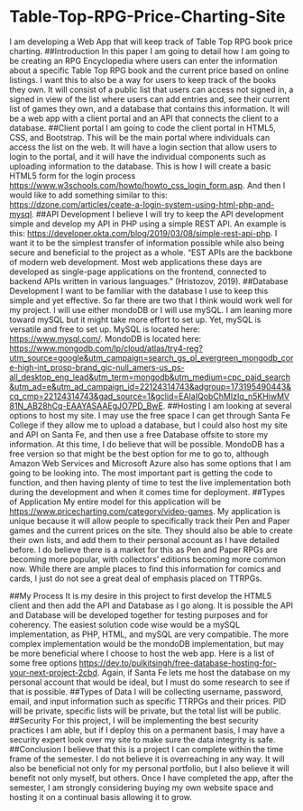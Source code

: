 # Table-Top-RPG-Price-Charting-Site
I am developing a Web App that will keep track of Table Top RPG book price charting.
##Introduction
	In this paper I am going to detail how I am going to be creating an RPG Encyclopedia where users can enter the information about a specific Table Top RPG book and the current price based on online listings. I want this to also be a way for users to keep track of the books they own. It will consist of a public list that users can access not signed in, a signed in view of the list where users can add entries and, see their current list of games they own, and a database that contains this information. It will be a web app with a client portal and an API that connects the client to a database. 
##Client portal
I am going to code the client portal in HTML5, CSS, and Bootstrap. This will be the main portal where individuals can access the list on the web. It will have a login section that allow users to login to the portal, and it will have the individual components such as uploading information to the database. This is how I will create a basic HTML5 form for the login process https://www.w3schools.com/howto/howto_css_login_form.asp. And then I would like to add something similar to this: https://dzone.com/articles/ceate-a-login-system-using-html-php-and-mysql. 
##API Development
I believe I will try to keep the API development simple and develop my API in PHP using a simple REST API. An example is this: https://developer.okta.com/blog/2019/03/08/simple-rest-api-php. I want it to be the simplest transfer of information possible while also being secure and beneficial to the project as a whole. “EST APIs are the backbone of modern web development. Most web applications these days are developed as single-page applications on the frontend, connected to backend APIs written in various languages.” (Hristozov, 2019).
##Database Development
I want to be familiar with the database I use to keep this simple and yet effective. So far there are two that I think would work well for my project. I will use either mondoDB or I will use mySQL. I am leaning more toward mySQL but it might take more effort to set up. Yet, mySQL is versatile and free to set up. MySQL is located here: https://www.mysql.com/. MondoDB is located here: https://www.mongodb.com/lp/cloud/atlas/try4-reg?utm_source=google&utm_campaign=search_gs_pl_evergreen_mongodb_core-high-int_prosp-brand_gic-null_amers-us_ps-all_desktop_eng_lead&utm_term=mongodb&utm_medium=cpc_paid_search&utm_ad=e&utm_ad_campaign_id=22124314743&adgroup=173195490443&cq_cmp=22124314743&gad_source=1&gclid=EAIaIQobChMIzIq_n5KHiwMV81N_AB28hCq-EAAYASAAEgJO7PD_BwE. 
##Hosting
	I am looking at several options to host my site. I may use the free space I can get through Santa Fe College if they allow me to upload a database, but I could also host my site and API on Santa Fe, and then use a free Database offsite to store my information. At this time, I do believe that will be possible. MondoDB has a free version so that might be the best option for me to go to, although Amazon Web Services and Microsoft Azure also has some options that I am going to be looking into. The most important part is getting the code to function, and then having plenty of time to test the live implementation both during the development and when it comes time for deployment. 
##Types of Application
	My entire model for this application will be https://www.pricecharting.com/category/video-games. My application is unique because it will allow people to specifically track their Pen and Paper games and the current prices on the site. They should also be able to create their own lists, and add them to their personal account as I have detailed before. I do believe there is a market for this as Pen and Paper RPGs are becoming more popular, with collectors’ editions becoming more common now. While there are ample places to find this information for comics and cards, I just do not see a great deal of emphasis placed on TTRPGs.  

##My Process
	It is my desire in this project to first develop the HTML5 client and then add the API and Database as I go along. It is possible the API and Database will be developed together for testing purposes and for coherency. The easiest solution code wise would be a mySQL implementation, as PHP, HTML, and mySQL are very compatible. The more complex implementation would be the mondoDB implementation, but may be more beneficial where I choose to host the web app. Here is a list of some free options https://dev.to/pulkitsingh/free-database-hosting-for-your-next-project-2cbd. Again, if Santa Fe lets me host the database on my personal account that would be ideal, but I must do some research to see if that is possible.
##Types of Data
I will be collecting username, password, email, and input information such as specific TTRPGs and their prices. PID will be private, specific lists will be private, but the total list will be public. 
##Security
For this project, I will be implementing the best security practices I am able, but if I deploy this on a permanent basis, I may have a security expert look over my site to make sure the data integrity is safe. 
##Conclusion
I believe that this is a project I can complete within the time frame of the semester. I do not believe it is overreaching in any way. It will also be beneficial not only for my personal portfolio, but I also believe it will benefit not only myself, but others. Once I have completed the app, after the semester, I am strongly considering buying my own website space and hosting it on a continual basis allowing it to grow. 
	
